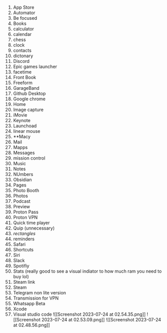 1. App Store
2. Automator
3. Be focused
4. Books
5. calculator
6. calendar
7. chess
8. clock
9. contacts
10. dictonary
11. Discord
12. Epic games launcher
13. facetime
14. Front Book
15. Freeform
16. GarageBand
17. Github Desktop
18. Google chrome
19. Home
20. Image capture
21. iMovie
22. Keynote
23. Launchoad
24. linear mouse
25.  **Macy
26. Mail
27. Mapps
28. Messages
29. mission control
30. Music
31. Notes
32. NUmbers
33. Obsidian
34. Pages
35. Photo Booth
36. Photos
37. Podcast
38. Preview
39. Proton Pass
40. Proton VPN
41. Quick time player
42. Quip (unnecessary)
43. *rectangles*
44. reminders
45. Safari
46. Shortcuts
47. Siri
48. Slack
49. Spotifiy
50. Stats (really good to see a visual indiator to how much ram you need to buy lol)
51. Steam link
52. Steam
53. Telegram non lite version
54. Transmission for VPN
55. Whatsapp Beta
56. Xcode
57. Visual studio code
![[Screenshot 2023-07-24 at 02.54.35.png]]
![[Screenshot 2023-07-24 at 02.53.09.png]]
![[Screenshot 2023-07-24 at 02.48.56.png]]